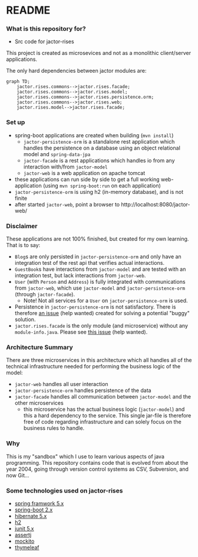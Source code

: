# README #

### What is this repository for? ###

* Src code for jactor-rises

This project is created as microsevices and not as a monolithic client/server applications.

The only hard dependencies between jactor modules are:

```mermaid
graph TD;
    jactor.rises.commons-->jactor.rises.facade;
    jactor.rises.commons-->jactor.rises.model;
    jactor.rises.commons-->jactor.rises.persistence.orm;
    jactor.rises.commons-->jactor.rises.web;
    jactor.rises.model-->jactor.rises.facade;
```

### Set up ###

* spring-boot applications are created when building (`mvn install`)
    * `jactor-persistence-orm` is a standalone rest application which handles the persistence on a database using an object relational model and `spring-data-jpa`
    * `jactor-facade` is a rest applications which handles io from any interaction with/from `jactor-model`
    * `jactor-web` is a web application on apache tomcat
* these applications can run side by side to get a full working web-application (using `mvn spring-boot:run` on each application)
* `jactor-persistence-orm` is using h2 (in-memory database), and is not finite
* after started `jactor-web`, point a browser to http://localhost:8080/jactor-web/

### Disclaimer ###

These applications are not 100% finished, but created for my own learning. That is to say:

* `Blog`s are only persisted in `jactor-persistence-orm` and only have an integration test of the rest api that verifies actual interactions.
* `GuestBook`s have interactions from `jactor-model` and are tested with an integration test, but lack interactions from `jactor-web`.
* `User` (with `Person` and `Address`) is fully integrated with communications from `jactor-web`, which use `jactor-model` and `jactor-persistence-orm` (through `jactor-facade`).
  * Note! Not all services for a `User` on `jactor-persistence-orm` is used.
* Persistence in `jactor-persistence-orm` is not satisfactory. There is therefore [an issue](https://github.com/jactor-rises/jactor-rises/issues/1) (help wanted) created for solving a potential "buggy" solution.
* `jactor.rises.facade` is the only module (and microservice) without any `module-info.java`. Please see [this issue](https://github.com/jactor-rises/jactor-rises/issues/2) (help wanted).

### Architecture Summary ###

There are three microservices in this architecture which all handles all of the technical infrastructure needed for performing the business logic of the model:

* `jactor-web` handles all user interaction
* `jactor-persistence-orm` handles persistence of the data
* `jactor-facade` handles all communication between `jactor-model` and the other microservices
  * this microservice has the actual business logic (`jactor-model`) and this a hard dependency to the service. This single jar-file is therefore free of code regarding infrastructure and can solely focus on the business rules to handle.

### Why ###

This is my "sandbox" which I use to learn various aspects of java programming. This repository contains code that is evolved from about the year 2004, going through version control systems as CSV, Subversion, and now Git...

### Some technologies used on jactor-rises ###

* [spring framwork 5.x](https://spring.io/projects/spring-framework)
* [spring-boot 2.x](https://spring.io/projects/spring-boot)
* [hibernate 5.x](http://hibernate.org/orm/)
* [h2](http://h2database.com)
* [junit 5.x](https://junit.org/junit5/)
* [assertj](https://joel-costigliola.github.io/assertj/)
* [mockito](http://site.mockito.org)
* [thymeleaf](https://www.thymeleaf.org)
